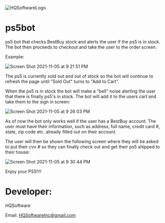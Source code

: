 ![HQSoftwareLogo](https://user-images.githubusercontent.com/92764070/140683907-92f434b3-66d7-45d6-8379-e7d18fb4a752.png)


# ps5bot
ps5 bot that checks BestBuy stock and alerts the user if the ps5 is in stock. The bot then proceeds to checkout and take the user to the order screen.

Example:


![Screen Shot 2021-11-05 at 9 21 51 PM](https://user-images.githubusercontent.com/92764070/140593175-95dd2a26-7528-487f-afc6-f3982cf639f7.png)



The ps5 is currently sold out and out of stock so the bot will continue to refresh the page until "Sold Out" turns to "Add to Cart".

When the ps5 is in stock the bot will make a "bell" noise alerting the user that there is finally ps5's in stock. The bot will add it to the users cart and take them to the sign in screen:

![Screen Shot 2021-11-05 at 9 26 03 PM](https://user-images.githubusercontent.com/92764070/140593286-f395ba77-a911-4876-b76d-7e93fe554752.png)

As of now the bot only works well if the user has a BestBuy account. The user must have their information, such as address, full name, credit card #, state, zip code etc. already filled out on their account. 

The user will then be shown the following screen where they will be asked to put their cvv # so they can finally check out and get their ps5 shipped to their house:

![Screen Shot 2021-11-05 at 9 30 44 PM](https://user-images.githubusercontent.com/92764070/140593439-cfdff765-d794-4054-b362-6fad6d201daa.png)


Enjoy your PS5!!!!

# Developer:
HQSoftware

Email: HQSoftwareInc@gmail.com
